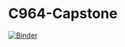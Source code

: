 # C964-Capstone
[![Binder](https://mybinder.org/badge_logo.svg)](https://mybinder.org/v2/gh/phirestalker/C964-Capstone.git/HEAD)

